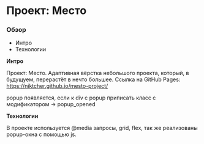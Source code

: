 # Проект: Место 
 
### Обзор 
 
* Интро 
* Технологии 
 
**Интро** 
 
Проект: Место. Адаптивная вёрстка небольшого проекта, который, в будущуем, перерастёт в нечто большее. 
Ссылка на GitHub Pages: https://niktcher.github.io/mesto-project/

popup появляется, если к div с popup приписать класс с модификатором -> popup_opened
 
**Технологии** 
 
В проекте используется @media запросы, grid, flex, так же реализованы popup-окна с помощью js.  
